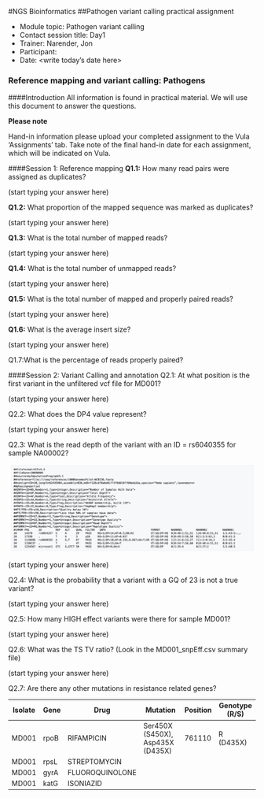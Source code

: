 #NGS Bioinformatics
##Pathogen variant calling practical assignment

- Module topic: Pathogen variant calling 
- Contact session title: Day1
- Trainer: Narender, Jon
- Participant: <write your name here> 
- Date: <write today’s date here>

### Reference mapping and variant calling: Pathogens 
####Introduction
All information is found in practical material. We will use this document to answer the questions.

**Please note**

Hand-in information please upload your completed assignment to the Vula ‘Assignments’
tab. Take note of the final hand-in date for each assignment, which will be indicated on Vula.


####Session 1: Reference mapping
**Q1.1:** How many read pairs were assigned as duplicates?

(start typing your answer here)

**Q1.2:** What proportion of the mapped sequence was marked as duplicates? 

(start typing your answer here)

**Q1.3:** What is the total number of mapped reads?

(start typing your answer here)

**Q1.4:** What is the total number of unmapped reads?

(start typing your answer here)

**Q1.5:** What is the total number of mapped and properly paired reads? 

(start typing your answer here)

**Q1.6:** What is the average insert size?

(start typing your answer here)

Q1.7:What is the percentage of reads properly paired? 

####Session 2: Variant Calling and annotation
Q2.1: At what position is the first variant in the unfiltered vcf file for MD001?

(start typing your answer here)

Q2.2: What does the DP4 value represent?

(start typing your answer here)

Q2.3: What is the read depth of the variant with an ID = rs6040355 for sample NA00002?

![vcf-head](../../../images/Module_6_images/vcf-head.jpg)

(start typing your answer here)

Q2.4: What is the probability that a variant with a GQ of 23 is not a true variant?

(start typing your answer here)

Q2.5: How many HIGH effect variants were there for sample MD001?

(start typing your answer here)

Q2.6: What was the TS TV ratio? (Look in the MD001_snpEff.csv summary file)

(start typing your answer here)

Q2.7: Are there any other mutations in resistance related genes?

| Isolate | Gene | Drug            | Mutation                         | Position | Genotype (R/S) |
|---------|------|-----------------|----------------------------------|----------|----------------|
| MD001   | rpoB | RIFAMPICIN      | Ser450X (S450X), Asp435X (D435X) | 761110   | R (D435X)      |
| MD001   | rpsL | STREPTOMYCIN    |                                  |          |                |
| MD001   | gyrA | FLUOROQUINOLONE |                                  |          |                |
| MD001   | katG | ISONIAZID       |                                  |          |                |